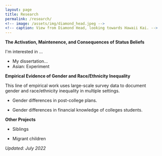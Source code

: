 ```yaml
---
layout: page
title: Research
permalink: /research/
<!-- image: /assets/img/diamond_head.jpeg -->
<!-- caption: View from Diamond Head, looking towards Hawaii Kai. -->
---
```


**The Activation, Maintenence, and Consequences of Status Beliefs**

I'm interested in ...

* My dissertation...
* Asian: Experiment

**Empirical Evidence of Gender and Race/Ethnicity Inequality**

This line of empirical work uses large-scale survey data to document gender and race/ethnicity inequality in multiple settings.

* Gender differences in post-college plans.

* Gender differences in financial knowledge of colleges students.

**Other Projects**

* Siblings

* Migrant children


*Updated: July 2022*
